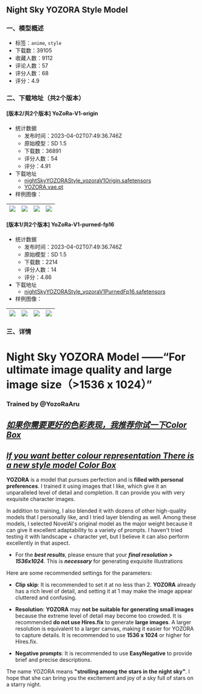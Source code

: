 ## Night Sky YOZORA Style Model
### 一、模型概述

- 标签：`anime`, `style`
- 下载数：39105
- 收藏人数：9112
- 评论人数：57
- 评分人数：68
- 评分：4.9

### 二、下载地址（共2个版本）

#### [版本2/共2个版本] YoZoRa-V1-origin

- 统计数据
  - 发布时间：2023-04-02T07:49:36.746Z
  - 原始模型：SD 1.5
  - 下载数：36891
  - 评分人数：54
  - 评分：4.91
- 下载地址
  - [nightSkyYOZORAStyle_yozoraV1Origin.safetensors](https://civitai.com/api/download/models/14459)
  - [YOZORA.vae.pt](https://civitai.com/api/download/models/14459?type=VAE&format=Other)
- 样例图像：

| <img src="https://image.civitai.com/xG1nkqKTMzGDvpLrqFT7WA/c357a915-c4ff-4bb6-52fe-93cd5b38c600/width=450/165982.jpeg" /> | <img src="https://image.civitai.com/xG1nkqKTMzGDvpLrqFT7WA/ff93fbe7-85a3-4f71-8363-e8f639b17f00/width=450/142745.jpeg" /> | <img src="https://image.civitai.com/xG1nkqKTMzGDvpLrqFT7WA/e45e4a26-dcce-42d1-4fcc-6767a245d300/width=450/142754.jpeg" /> | <img src="https://image.civitai.com/xG1nkqKTMzGDvpLrqFT7WA/11c668bf-db7c-47ba-0520-ee6af45d0e00/width=450/142762.jpeg" /> |
| ---- | ---- | ---- | ---- |

#### [版本1/共2个版本] YoZoRa-V1-purned-fp16

- 统计数据
  - 发布时间：2023-04-02T07:49:36.746Z
  - 原始模型：SD 1.5
  - 下载数：2214
  - 评分人数：14
  - 评分：4.86
- 下载地址
  - [nightSkyYOZORAStyle_yozoraV1PurnedFp16.safetensors](https://civitai.com/api/download/models/14835)
- 样例图像：

| <img src="https://image.civitai.com/xG1nkqKTMzGDvpLrqFT7WA/5e604371-19c4-4030-cede-81af071ea300/width=450/145111.jpeg" /> | <img src="https://image.civitai.com/xG1nkqKTMzGDvpLrqFT7WA/d6be3685-37db-4cd7-4aae-72d3df5b7400/width=450/145511.jpeg" /> | <img src="https://image.civitai.com/xG1nkqKTMzGDvpLrqFT7WA/b8476ce2-5db8-43f3-1156-347915b74d00/width=450/202037.jpeg" /> | <img src="https://image.civitai.com/xG1nkqKTMzGDvpLrqFT7WA/53880241-0f74-4d3f-5878-6c267364f200/width=450/202036.jpeg" /> |
| ---- | ---- | ---- | ---- |


### 三、详情
<h1><strong>Night Sky YOZORA Model ——“For ultimate image quality and large image size（&gt;1536 x 1024）”</strong></h1><h3><strong>Trained by <span data-type="mention" class="mantine-1yiar0p" data-id="mention:34898" data-label="YozoRaAru">@YozoRaAru</span></strong></h3><h2><strong><em><u>如果你需要更好的色彩表现，我推荐你试一下</u></em></strong><a target="_blank" rel="ugc" href="https://civitai.com/models/21200/color-box-model"><strong><em><u>Color Box</u></em></strong></a></h2><h2><strong><em><u>If you want better colour representation There is a new style model </u></em></strong><a target="_blank" rel="ugc" href="https://civitai.com/models/21200/color-box-model"><strong><em><u>Color Box</u></em></strong></a></h2><p><strong>YOZORA</strong> is a model that pursues perfection and is <strong>filled with personal preferences</strong>. I trained it using images that I like, which give it an unparalleled level of detail and completion. It can provide you with very exquisite character images.</p><p>In addition to training, I also blended it with dozens of other high-quality models that I personally like, and I tried layer blending as well. Among these models, I selected NovelAI's original model as the major weight because it can give it excellent adaptability to a variety of prompts. I haven't tried testing it with landscape + character yet, but I believe it can also perform excellently in that aspect.</p><ul><li><p>For the <strong><em>best results</em></strong>, please ensure that your <strong><em>final resolution &gt; 1536x1024</em></strong>. This is <strong><em>necessary</em></strong> for generating exquisite illustrations</p><p></p></li></ul><p>Here are some recommended settings for the parameters:</p><ul><li><p><strong>Clip skip</strong>: It is recommended to set it at no less than 2. <strong>YOZORA</strong> already has a rich level of detail, and setting it at 1 may make the image appear cluttered and confusing.</p></li><li><p><strong>Resolution</strong>: <strong>YOZORA</strong> may <strong>not be suitable for generating small images</strong> because the extreme level of detail may become too crowded. It is recommended <strong>do not use Hires.fix</strong> to generate <strong>large images</strong>. A larger resolution is equivalent to a larger canvas, making it easier for YOZORA to capture details. It is recommended to use <strong>1536 x 1024</strong> or higher for Hires.fix.</p></li><li><p><strong>Negative prompts</strong>: It is recommended to use <strong>EasyNegative</strong> to provide brief and precise descriptions.</p></li></ul><p>The name YOZORA means <strong>"strolling among the stars in the night sky"</strong>. I hope that she can bring you the excitement and joy of a sky full of stars on a starry night.</p><p></p><p></p>